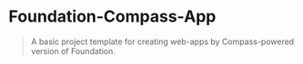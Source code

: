 # Foundation-Compass-App
> A basic project template for creating web-apps by Compass-powered version of Foundation.
